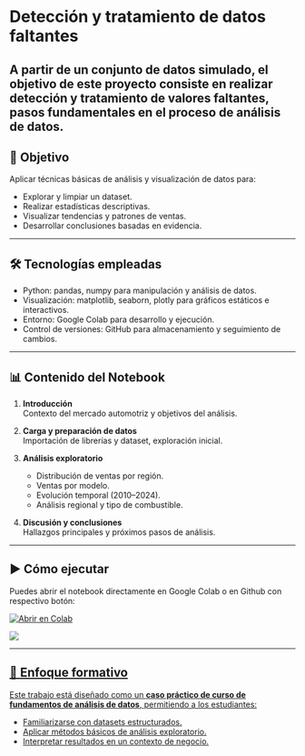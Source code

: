 # Detección y tratamiento de datos faltantes

A partir de un conjunto de datos simulado, el objetivo de este proyecto consiste en realizar detección y tratamiento de valores faltantes, pasos fundamentales en el proceso de análisis de datos.
---

## 📌 Objetivo
Aplicar técnicas básicas de análisis y visualización de datos para:
- Explorar y limpiar un dataset.
- Realizar estadísticas descriptivas.
- Visualizar tendencias y patrones de ventas.
- Desarrollar conclusiones basadas en evidencia.

---

## 🛠️ Tecnologías empleadas
- Python: pandas, numpy para manipulación y análisis de datos.
- Visualización: matplotlib, seaborn, plotly para gráficos estáticos e interactivos.
- Entorno: Google Colab para desarrollo y ejecución.
- Control de versiones: GitHub para almacenamiento y seguimiento de cambios.

---

## 📊 Contenido del Notebook
1. **Introducción**  
   Contexto del mercado automotriz y objetivos del análisis.

2. **Carga y preparación de datos**  
   Importación de librerías y dataset, exploración inicial.

3. **Análisis exploratorio**  
   - Distribución de ventas por región.  
   - Ventas por modelo.  
   - Evolución temporal (2010–2024).  
   - Análisis regional y tipo de combustible.  

4. **Discusión y conclusiones**  
   Hallazgos principales y próximos pasos de análisis.

---

## ▶️ Cómo ejecutar
Puedes abrir el notebook directamente en Google Colab o en Github con respectivo botón:  

[![Abrir en Colab](https://colab.research.google.com/assets/colab-badge.svg)](https://colab.research.google.com/github/angsoto88/Portafolio/blob/main/Python/Ventas_BMW_2010_2024.ipynb)


<img src="./data/icons8-github.gif"> <a href="https://github.com/angsoto88/Portafolio/blob/main/Python/Ventas_BMW_2010_2024.ipynb">




---

## 🎯 Enfoque formativo
Este trabajo está diseñado como un **caso práctico de curso de fundamentos de análisis de datos**, permitiendo a los estudiantes:
- Familiarizarse con datasets estructurados.
- Aplicar métodos básicos de análisis exploratorio.
- Interpretar resultados en un contexto de negocio.
